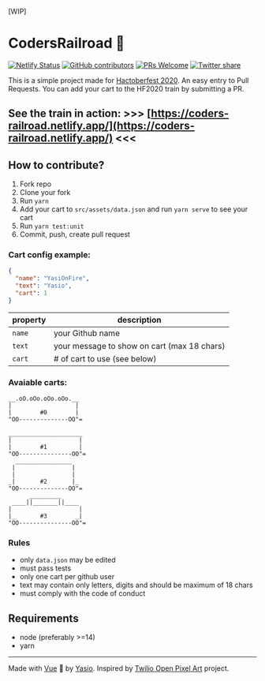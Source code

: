 [WIP]
# CodersRailroad 🚂 
[![Netlify Status](https://api.netlify.com/api/v1/badges/ce52d7e4-bfb2-497c-a46c-096a68712f34/deploy-status)](https://app.netlify.com/sites/coders-railroad/deploys) [![GitHub contributors](https://img.shields.io/github/contributors/YasiOnFire/coders-railroad.svg)](https://GitHub.com/YasiOnFire/coders-railroad/graphs/contributors/) [![PRs Welcome](https://img.shields.io/badge/PRs-welcome-brightgreen.svg?style=flat-square)](http://makeapullrequest.com) [![Twitter share](https://img.shields.io/twitter/url/http/shields.io.svg?style=social)](https://twitter.com/intent/tweet?url=https%3A%2F%2Fcoders-railroad.netlify.app%2F&via=YasiOnFire&text=Add%20your%20cart%20to%20the%20Hacktoberfest%20Train%21&hashtags=hacktoberfest)

This is a simple project made for [Hactoberfest 2020](https://hacktoberfest.digitalocean.com/). An easy entry to Pull Requests. You can add your cart to the HF2020 train by submitting a PR.

## See the train in action: >>> [https://coders-railroad.netlify.app/](https://coders-railroad.netlify.app/) <<<

## How to contribute?

1. Fork repo
2. Clone your fork
3. Run `yarn`
4. Add your cart to `src/assets/data.json` and run `yarn serve` to see your cart
5. Run `yarn test:unit`
6. Commit, push, create pull request

### Cart config example:

```json
{
  "name": "YasiOnFire",
  "text": "Yasio",
  "cart": 1
}
```

| property | description                            |
|------|---------------------------------------------|
| `name` | your Github name                            |
| `text` | your message to show on cart (max 18 chars) |
| `cart` | # of cart to use (see below)                |

### Avaiable carts:
```
__.oO.oOo.oOo.oOo.__ 
|                  | 
|        #0        | 
"OO--------------OO"=
                      
_____________________ 
|                   | 
|        #1         | 
"OO---------------OO"=
  ________________
 |                |  
 |                |  
_|       #2       |_ 
"OO--------------OO"=
      _________
 ____||_______||____
|                   |
|_       #3        _|
"OO---------------OO"=
```

### Rules

* only `data.json` may be edited
* must pass tests
* only one cart per github user 
* text may contain only letters, digits and should be maximum of 18 chars
* must comply with the code of conduct

## Requirements
* node (preferably >=14)
* yarn

---

Made with [Vue](https://github.com/vuejs/vue) 💚 by [Yasio](https://yasio.pl).
Inspired by [Twilio Open Pixel Art](https://open-pixel-art.com/) project.


